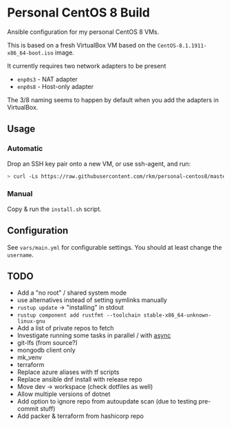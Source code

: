 # Personal CentOS 8 Build

Ansible configuration for my personal CentOS 8 VMs.

This is based on a fresh VirtualBox VM based on the `CentOS-8.1.1911-x86_64-boot.iso` image.

It currently requires two network adapters to be present

-   `enp0s3` - NAT adapter
-   `enp0s8` - Host-only adapter

The 3/8 naming seems to happen by default when you add the adapters in VirtualBox.

## Usage

### Automatic

Drop an SSH key pair onto a new VM, or use ssh-agent, and run:

```bash
> curl -Ls https://raw.githubusercontent.com/rkm/personal-centos8/master/install.sh | bash
```

### Manual

Copy & run the `install.sh` script.

## Configuration

See `vars/main.yml` for configurable settings. You should at least change the `username`.

## TODO

-   Add a "no root" / shared system mode
-   use alternatives instead of setting symlinks manually
-   `rustup update` -> "installing" in stdout
-   `rustup component add rustfmt --toolchain stable-x86_64-unknown-linux-gnu`
-   Add a list of private repos to fetch
-   Investigate running some tasks in parallel / with [async](https://devops.stackexchange.com/questions/3860/is-there-a-way-to-run-with-items-loops-in-parallel-in-ansible)
-   git-lfs (from source?)
-   mongodb client only
-   mk_venv
-   terraform
-   Replace azure aliases with tf scripts
-   Replace ansible dnf install with release repo
-   Move dev -> workspace (check dotfiles as well)
-   Allow multiple versions of dotnet
-   Add option to ignore repo from autoupdate scan (due to testing pre-commit stuff)
-   Add packer & terraform from hashicorp repo
